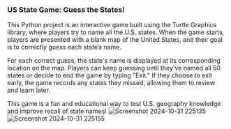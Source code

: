 

### US State Game: Guess the States!

This Python project is an interactive game built using the Turtle Graphics library, where players try to name all the U.S. states. When the game starts, players are presented with a blank map of the United States, and their goal is to correctly guess each state’s name.

For each correct guess, the state's name is displayed at its corresponding location on the map. Players can keep guessing until they've named all 50 states or decide to end the game by typing "Exit." If they choose to exit early, the game records any states they missed, allowing them to review and learn later.

This game is a fun and educational way to test U.S. geography knowledge and improve recall of state names!
![Screenshot 2024-10-31 225135](https://github.com/user-attachments/assets/c51b16ef-253f-4f11-9b99-0a325f509088)
![Screenshot 2024-10-31 225155](https://github.com/user-attachments/assets/35efa29b-3e8b-4d26-bb4e-0b9269898042)
